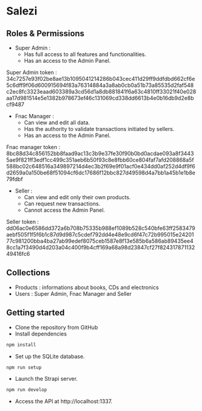 # Salezi

## Roles & Permissions 
- Super Admin :
  - Has full access to all features and functionalities.
  - Has an access to the Admin Panel.

Super Admin token :
34c7257e93f02be8ae13b1095041214286b043cec411d29ff9ddfdbd662cf6e5c6dff9f06d600915694f83a76314884a3a8ab0cb0a51b73a85535d2faf548c2ec8fc3323eaad603389a3cd56d1a8db881841f6a63c4810ff33021f40e028aa17d981514e5e1382b978673ef46c131069cd338dd6613b4e0b16db9d2e8bcf9487

- Fnac Manager : 
  - Can view and edit all data.
  - Has the authority to validate transactions initiated by sellers.
  - Has an access to the Admin Panel.
    
Fnac manager token :
8bc88d34c856152bb8faad9ac13c3b9e37fe30f90b0bd0acdae093a8f34435ae9f821ff3edf1cc499c351aeb6b50f93c8e8fbb60ce804faf7afd208868a5f588bc02c648516a349897214d4ec3b2f69e9f01acf0e434dd0af252d4df9f6d2659a0a150be68f51094cf6dc17686f12bbc827d49598d4a7bb1a45b1e1b8e79fdbf

- Seller :
  - Can view and edit only their own products.
  - Can request new transactions.
  - Cannot access the Admin Panel.

Seller token :
dd06ac0e6586dd372a6b708b75335b988ef1089b528c540bfe63ff2583479aebf505f1f5f6b1c87d9d987c5cdef792dd4e48e9cd6f47c72b995015e2420177c981200bba4ba27ab99edef8075ceb1587e8f13e585b6a586ab89435ee48cc1a7f3490d4d203a04c400f9b4cff169a68a98d23847cf27f82431787113249416fc6

## Collections
- Products : informations about books, CDs and electronics
- Users : Super Admin, Fnac Manager and Seller

## Getting started
- Clone the repository from GitHub
- Install dependencies
```sh
npm install
```
- Set up the SQLite database.
```sh
npm run setup
```
- Launch the Strapi server.
```sh
npm run develop
```
- Access the API at http://localhost:1337.
